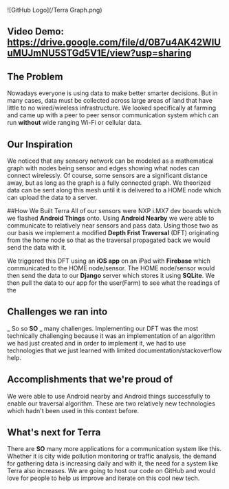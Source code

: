![GitHub Logo](/Terra Graph.png)

## Video Demo: https://drive.google.com/file/d/0B7u4AK42WIUuMUJmNU5STGd5V1E/view?usp=sharing

## The Problem
Nowadays everyone is using data to make better smarter decisions. But in many cases, data must be collected across large areas of land that have little to no wired/wireless infrastructure. We looked specifically at farming and came up with a peer to peer sensor communication system which can run **without** wide ranging Wi-Fi or cellular data.

## Our Inspiration
We noticed that any sensory network can be modeled as a mathematical graph with nodes being sensor and edges showing what nodes can connect wirelessly. Of course, some sensors are a significant distance away, but as long as the graph is a fully connected graph. We theorized data can be sent along this mesh until it is delivered to a HOME node which can upload the data to a server.

##How We Built Terra
All of our sensors were NXP i.MX7 dev boards which we flashed **Android Things** onto. Using **Android Nearby** we were able to communicate to relatively near sensors and pass data. Using those two as our basis we implement a modified **Depth Frist Traversal** (DFT) originating from the home node so that as the traversal propagated back we would send the data with it.

We triggered this DFT using an **iOS app** on an iPad with **Firebase** which communicated to the HOME node/sensor. The HOME node/sensor would then send the data to our **Django** server which stores it using **SQLite**. We then pull the data to our app for the user(Farm) to see what the readings of the

## Challenges we ran into
_ So so **SO** _ many challenges. Implementing our DFT was the most technically challenging because it was an implementation of an algorithm we had just created and in order to implement it, we had to use technologies that we just learned with limited documentation/stackoverflow help.

## Accomplishments that we're proud of
We were able to use Android nearby and Android things successfully to enable our traversal algorithm. These are two relatively new technologies which hadn't been used in this context before.


## What's next for Terra
There are **SO** many more applications for a communication system like this. Whether it is city wide pollution monitoring or traffic analysis, the demand for gathering data is increasing daily and with it, the need for a system like Terra also increases. We are going to host our code on GitHub and would love for people to help us improve and iterate on this cool new tech.
